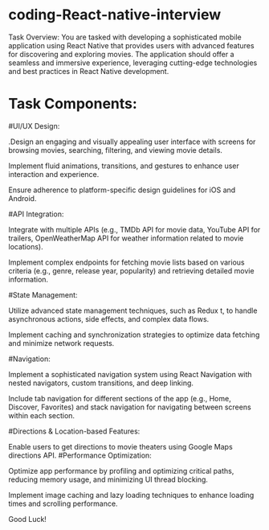 # coding-React-native-interview

Task Overview:
You are tasked with developing a sophisticated mobile application using React Native that provides users with advanced features for discovering and exploring movies. The application should offer a seamless and immersive experience, leveraging cutting-edge technologies and best practices in React Native development.

# Task Components:

#UI/UX Design:

.Design an engaging and visually appealing user interface with screens for browsing movies, searching, filtering, and viewing movie details.

Implement fluid animations, transitions, and gestures to enhance user interaction and experience.

Ensure adherence to platform-specific design guidelines for iOS and Android.

#API Integration:

Integrate with multiple APIs (e.g., TMDb API for movie data, YouTube API for trailers, OpenWeatherMap API for weather information related to movie locations).

Implement complex endpoints for fetching movie lists based on various criteria (e.g., genre, release year, popularity) and retrieving detailed movie information.

#State Management:

Utilize advanced state management techniques, such as Redux t, to handle asynchronous actions, side effects, and complex data flows.

Implement caching and synchronization strategies to optimize data fetching and minimize network requests.

#Navigation:

Implement a sophisticated navigation system using React Navigation with nested navigators, custom transitions, and deep linking.

Include tab navigation for different sections of the app (e.g., Home, Discover, Favorites) and stack navigation for navigating between screens within each section.

#Directions & Location-based Features:

Enable users to get directions to movie theaters using Google Maps directions API.
#Performance Optimization:

Optimize app performance by profiling and optimizing critical paths, reducing memory usage, and minimizing UI thread blocking.

Implement image caching and lazy loading techniques to enhance loading times and scrolling performance.

Good Luck!
